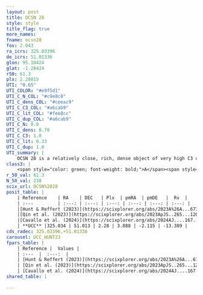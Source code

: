 ```yaml
---
layout: post
title: OCSN 28
style: style
title_flag: true
more_names: 
fname: ocsn28
fov: 2.043
ra_icrs: 325.03396
de_icrs: 51.01336
glon: 95.10424
glat: -1.28424
r50: 61.3
plx: 2.28015
UTI: "0.65"
UTI_COLOR: "#e9f5d1"
UTI_C_N_COL: "#c9e8c8"
UTI_C_dens_COL: "#ceeac9"
UTI_C_C3_COL: "#a6cab9"
UTI_C_lit_COL: "#fee8cc"
UTI_C_dup_COL: "#a6cab9"
UTI_C_N: 0.8
UTI_C_dens: 0.78
UTI_C_C3: 1.0
UTI_C_lit: 0.33
UTI_C_dup: 1.0
UTI_summary: |
    OCSN 28 is a relatively close, rich, dense object of very high C3 quality. It was recently reported in the literature.
class3: |
    <span style="color: green; font-weight: bold;">A</span><span style="color: green; font-weight: bold;">A</span>
r_50_val: 61.3
N_50_val: 238
scix_url: OCSN%2028
posit_table: |
    | Reference    | RA    | DEC   | Plx  | pmRA  | pmDE   |  Rv  |
    | :---         | :---: | :---: | :---: | :---: | :---: | :---: |
    |[Hunt & Reffert (2023)](https://scixplorer.org/abs/2023A%26A...673A.114H) | 324.419 | 50.891 | 2.28 | 3.881 | -2.121 | -17.579 |
    |[Qin et al. (2023)](https://scixplorer.org/abs/2023ApJS..265...12Q) | 324.87 | 51.06 | 2.33 | 3.97 | -2.09 | -13.0 |
    |[Cavallo et al. (2024)](https://scixplorer.org/abs/2024AJ....167...12C) | 324.813 | 51.017 | 2.286 | -- | -- | -- |
    | **UCC** |325.034 | 51.013 | 2.28 | 3.888 | -2.115 | -13.389 | 
cds_radec: 325.03396,+51.01336
carousel: UCC_HUNT23
fpars_table: |
    | Reference |  Values |
    | :---  |  :---:  |
    | [Hunt & Reffert (2023)](https://scixplorer.org/abs/2023A%26A...673A.114H) | `AV50=0.236, diffAV50=0.679, MOD50=8.166, logAge50=7.257` |
    | [Qin et al. (2023)](https://scixplorer.org/abs/2023ApJS..265...12Q) | `E(B-V)=0.11, m-M=8.43, logt=7.45` |
    | [Cavallo et al. (2024)](https://scixplorer.org/abs/2024AJ....167...12C) | `AV50=0.74, dMod50=8.26, logAge50=7.12, [Fe/H]50=0.03` |
shared_table: |
    
---
```

